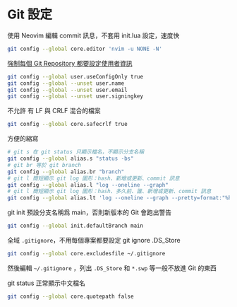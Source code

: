 # Git 設定

使用 Neovim 編輯 commit 訊息，不套用 init.lua 設定，速度快

``` bash
git config --global core.editor 'nvim -u NONE -N'
```

[強制每個 Git Repository 都要設定使用者資訊](https://blog.gslin.org/archives/2020/03/29/9459)

``` bash
git config --global user.useConfigOnly true
git config --global --unset user.name
git config --global --unset user.email
git config --global --unset user.signingkey
```

不允許 有 LF 與 CRLF 混合的檔案

``` bash
git config --global core.safecrlf true
```

方便的縮寫

``` bash
# git s 在 git status 只顯示檔名，不顯示分支名稱
git config --global alias.s "status -bs"
# git br 等於 git branch
git config --global alias.br "branch"
# git l 簡短顯示 git log 圖形：hash、新增或更新、commit 訊息
git config --global alias.l "log --oneline --graph"
# git l 簡短顯示 git log 圖形：hash、多久前、誰、新增或更新、commit 訊息
git config --global alias.lt 'log --oneline --graph --pretty=format:"%h [%ar] %an %s"'
```

git init 預設分支名稱爲 main，否則新版本的 Git 會跑出警告

``` bash
git config --global init.defaultBranch main
```

全域  `.gitignore`，不用每個專案都要設定 git ignore .DS_Store

``` bash
git config --global core.excludesfile ~/.gitignore
```

然後編輯 `~/.gitignore` ，列出 `.DS_Store` 和 `*.swp` 等一般不放進 Git 的東西

git status 正常顯示中文檔名
 
``` bash
git config --global core.quotepath false
```